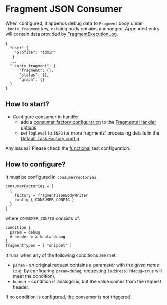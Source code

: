 # Fragment JSON Consumer
When configured, it appends debug data to `Fragment` body under `_knotx_fragment` key, existing body remains unchanged.
Appended entry will contain data provided by [FragmentExecutionLog](https://github.com/Knotx/knotx-fragments/blob/master/handler/consumer/api/src/main/java/io/knotx/fragments/handler/consumer/api/model/FragmentExecutionLog.java).
```
{
  "user" {
    "profile": "admin"
   }
  ...
  "_knotx_fragment": {
      "fragment": {},
      "status": {},
      "graph": {}
  }
}
```

## How to start?
- Configure consumer in handler
  - add a [consumer factory configuration](#how-to-configure) to the [Fragments Handler options](https://github.com/Knotx/knotx-fragments/blob/master/handler/core/docs/asciidoc/dataobjects.adoc#fragmentshandleroptions)
  - set `logLevel` to `INFO` for more fragments' processing details in the [Default Task Factory config](https://github.com/Knotx/knotx-fragments/blob/master/handler/core/docs/asciidoc/dataobjects.adoc#defaulttaskfactoryconfig)
  
Any issues? Please check the [functional](https://github.com/Knotx/knotx-stack/blob/master/src/functionalTest/java/io/knotx/stack/functional/KnotxFragmentsDebugDataWithHandlebarsTest.java) test configuration.

## How to configure?
It must be configured in `consumerFactories`
```hocon
consumerFactories = [
  {
    factory = fragmentJsonBodyWriter
    config { CONSUMER_CONFIG }
  }
]
```
where `CONSUMER_CONFIG` consists of:
```hocon
condition {
  param = debug
  # header = x-knotx-debug
}
fragmentTypes = [ "snippet" ]
```
It runs when any of the following conditions are met:
 - `param` - an original request contains a parameter with the *given name* (e.g. by configuring 
 `param=debug`, requesting `{address}?debug=true` will meet the condition),
 - `header` - condition is analogous, but the value comes from the request header.
 
If no condition is configured, the consumer is not triggered.